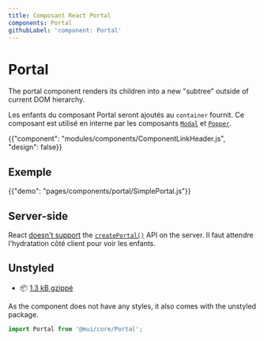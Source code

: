 ```yaml
---
title: Composant React Portal
components: Portal
githubLabel: 'component: Portal'
---
```


# Portal

<p class="description">The portal component renders its children into a new "subtree" outside of current DOM hierarchy.</p>

Les enfants du composant Portal seront ajoutés au `container` fournit. Ce composant est utilisé en interne par les composants [`Modal`](/components/modal/) et [`Popper`](/components/popper/).

{{"component": "modules/components/ComponentLinkHeader.js", "design": false}}

## Exemple

{{"demo": "pages/components/portal/SimplePortal.js"}}

## Server-side

React [doesn't support](https://github.com/facebook/react/issues/13097) the [`createPortal()`](https://reactjs.org/docs/portals.html) API on the server. Il faut attendre l'hydratation côté client pour voir les enfants.

## Unstyled

- 📦 [1.3 kB gzippé](/size-snapshot)

As the component does not have any styles, it also comes with the unstyled package.

```js
import Portal from '@mui/core/Portal';
```

